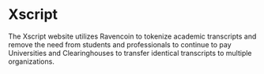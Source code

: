 # Xscript
The Xscript website utilizes Ravencoin to tokenize academic transcripts and remove the need from students and professionals to continue to pay Universities and Clearinghouses to transfer identical transcripts to multiple organizations.
